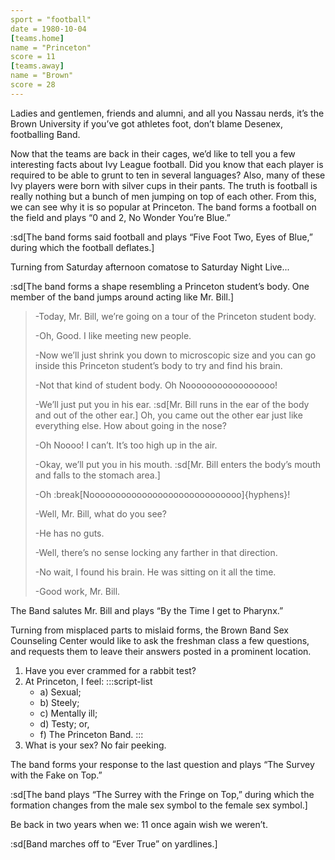 ```yaml
---
sport = "football"
date = 1980-10-04
[teams.home]
name = "Princeton"
score = 11
[teams.away]
name = "Brown"
score = 28
---
```


Ladies and gentlemen, friends and alumni, and all you Nassau nerds, it’s the Brown University if you’ve got athletes foot, don’t blame Desenex, footballing Band.

Now that the teams are back in their cages, we’d like to tell you a few interesting facts about Ivy League football. Did you know that each player is required to be able to grunt to ten in several languages? Also, many of these Ivy players were born with silver cups in their pants. The truth is football is really nothing but a bunch of men jumping on top of each other. From this, we can see why it is so popular at Princeton. The band forms a football on the field and plays “0 and 2, No Wonder You’re Blue.”

:sd[The band forms said football and plays “Five Foot Two, Eyes of Blue,” during which the football deflates.]

Turning from Saturday afternoon comatose to Saturday Night Live...

:sd[The band forms a shape resembling a Princeton student’s body. One member of the band jumps around acting like Mr. Bill.]

> -Today, Mr. Bill, we’re going on a tour of the Princeton student body.
>
> -Oh, Good. I like meeting new people.
>
> -Now we’ll just shrink you down to microscopic size and you can go inside this Princeton student’s body to try and find his brain.
>
> -Not that kind of student body. Oh Nooooooooooooooooo!
>
> -We’ll just put you in his ear. :sd[Mr. Bill runs in the ear of the body and out of the other ear.] Oh, you came out the other ear just like everything else. How about going in the nose?
>
> -Oh Noooo! I can’t. It’s too high up in the air.
>
> -Okay, we’ll put you in his mouth. :sd[Mr. Bill enters the body’s mouth and falls to the stomach area.]
>
> -Oh :break[Nooooooooooooooooooooooooooooo]{hyphens}!
>
> -Well, Mr. Bill, what do you see?
>
> -He has no guts.
>
> -Well, there’s no sense locking any farther in that direction.
>
> -No wait, I found his brain. He was sitting on it all the time.
>
> -Good work, Mr. Bill.

The Band salutes Mr. Bill and plays “By the Time I get to Pharynx.”

Turning from misplaced parts to mislaid forms, the Brown Band Sex Counseling Center would like to ask the freshman class a few questions, and requests them to leave their answers posted in a prominent location.

<!-- prettier-ignore -->
1. Have you ever crammed for a rabbit test?
2. At Princeton, I feel:
    :::script-list
   - a) Sexual;
   - b) Steely;
   - c) Mentally ill;
   - d) Testy; or,
   - f) The Princeton Band.
   :::
3. What is your sex? No fair peeking.

The band forms your response to the last question and plays “The Survey with the Fake on Top.”

:sd[The band plays “The Surrey with the Fringe on Top,” during which the formation changes from the male sex symbol to the female sex symbol.]

Be back in two years when we: 11 once again wish we weren’t.

:sd[Band marches off to “Ever True” on yardlines.]
